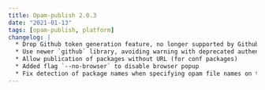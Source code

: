 ```yaml
---
title: Opam-publish 2.0.3
date: "2021-01-13"
tags: [opam-publish, platform]
changelog: |
  * Drop Github token generation feature, no longer supported by Github API.
  * Use newer `github` library, avoiding warning with deprecated authentication method
  * Allow publication of packages without URL (for conf packages)
  * Added flag `--no-browser` to disable browser popup
  * Fix detection of package names when specifying opam file names on the command-line
---
```


